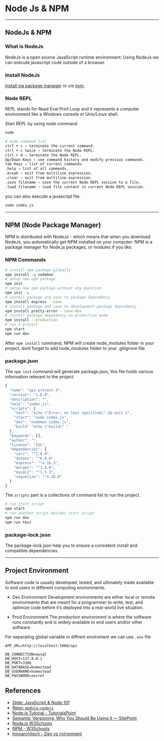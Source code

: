 # Node Js & NPM

---

## NodeJs & NPM

### What is NodeJs

NodeJs is a open source JavaScript runtime environment. Using NodeJs we can execute javascript code outside of a browser.

### Install NodeJs

[Install via package manager](https://nodejs.org/en/download/package-manager) or via [nvm](https://github.com/creationix/nvm#installation).

### Node REPL

REPL stands for Read Eval Print Loop and it represents a computer environment like a Windows console or Unix/Linux shell.

Start REPL by using node command

```sh
node
```

```sh
# node command list
ctrl + c − terminate the current command.
ctrl + c twice − terminate the Node REPL.
ctrl + d − terminate the Node REPL.
Up/Down Keys − see command history and modify previous commands.
tab Keys − list of current commands.
.help − list of all commands.
.break − exit from multiline expression.
.clear − exit from multiline expression.
.save filename − save the current Node REPL session to a file.
.load filename − load file content in current Node REPL session.
```

you can also execute a javascript file.

```sh
node index.js
```

---

## NPM (Node Package Manager)

NPM is distributed with NodeJs - which means that when you download NodeJs, you automatically get NPM installed on your computer. NPM is a package manager for Node.js packages, or modules if you like.

###  NPM Commands

```zsh
# install npm package globally
npm install -g nodemon
# setup new npm package
npm init
# setup new npm package without any question
npm init -y
# install package and save to package dependency
npm install express --save
# install package and save to development package dependency
npm install pretty-error --save-dev
# install package dependency on production mode
npm install --production
# run a project
npm start
npm run dev
```

After `npm install` command, NPM will create node_modules folder in your project, dont forget to add node_modules folder to your .gitignore file.

### package.json

The `npm init` command will generate package.json, this file holds various information relevant to the project. 

```js
{
  "name": "api-project-3",
  "version": "1.0.0",
  "description": "",
  "main": "index.js",
  "scripts": {
    "test": "echo \"Error: no test specified\" && exit 1",
    "start": "node index.js",
    "dev": "nodemon index.js",
    "build" "echo \"build\" "
  },
  "keywords": [],
  "author": "",
  "license": "ISC",
  "dependencies": {
    "cors": "^2.8.4",
    "dotenv": "^6.0.0",
    "express": "^4.16.3",
    "morgan": "^1.9.0",
    "mysql2": "^1.5.3",
    "sequelize": "^4.38.0"
  }
}
```

The `scripts` part is a collections of command list to run the project.

```sh
# run start script
npm start
# run another script besides start script
npm run dev
npm run test 
```
### package-lock.json

The package-lock.json help you to ensure a consistent install and compatible dependencies.

---

## Project Environment

Software code is usually developed, tested, and ultimately made available to end users in different computing environments.

* Dev Environment
Development environments are either local or remote environments that are meant for a programmer to write, test, and optimize code before it’s deployed into a real-world live situation. 

* Prod Environment
The production environment is where the software runs constantly and is widely available to end users and/or other software. 

For separating global variable in diffrent enviroment we can use `.env` file

```
APP_URL=http://localhost:5000/api

DB_CONNECTION=mysql
DB_HOST=127.0.0.1
DB_PORT=3306
DB_DATABASE=homestead
DB_USERNAME=homestead
DB_PASSWORD=secret
```

## References

* [Slide: JavaScript & Node 101](http://bit.ly/js-node-101)
* [Repo: `module-nodejs`](https://github.com/impactbyte-learn/module-nodejs)
* [Node.js Tutorial - TutorialsPoint](https://www.tutorialspoint.com/nodejs)
* [Semantic Versioning: Why You Should Be Using it — SitePoint](https://www.sitepoint.com/semantic-versioning-why-you-should-using)
* [NodeJs  W3Schools](https://www.w3schools.com/nodejs/nodejs_intro.asp)
* [NPM - W3Schools](https://www.w3schools.com/nodejs/nodejs_npm.asp)
* [Innoarchitech - Dev vs nvironment](https://www.innoarchitech.com/development-vs-or-production-batch-offline-online-automated-artificial-intelligence-ai-machine-learning
)



